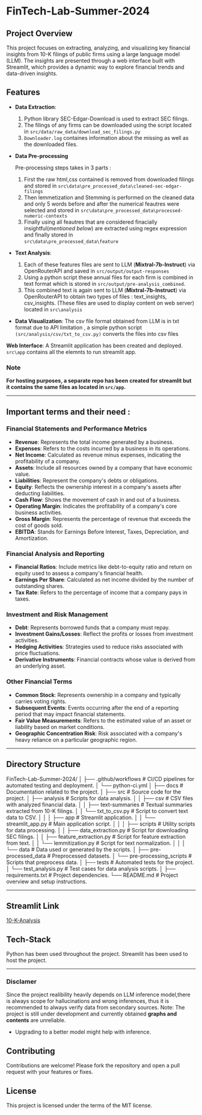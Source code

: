 # FinTech-Lab-Summer-2024

## Project Overview
This project focuses on extracting, analyzing, and visualizing key financial insights from 10-K filings of public firms using a large language model (LLM). The insights are presented through a web interface built with Streamlit, which provides a dynamic way to explore financial trends and data-driven insights.

## Features
- **Data Extraction**: 
    1. Python library SEC-Edgar-Download is used to extract SEC filings.
    2. The filings of any firms can be downloaded using the script located in 
        `src/data/raw_data/download_sec_filings.py`
    3. `Downloader.log`  containes information about the missing as well as the downloaded files.

- **Data Pre-processing**
        
    Pre-processing steps takes in 3 parts :
    1.  First the raw html,css contained is removed from downloaded filings and stored in  `src\data\pre_processed_data\cleaned-sec-edgar-filings`
    2.  Then lemmetization and Stemming is performed on the cleaned data and only 5 words  before and after the numerical feautres  were selected and stored  in
     `src\data\pre_processed_data\processed-numeric-contexts`
    3. Finally using all feautres that are considered finacially insightful(*mentioned below*) are extracted using regex expression and finally stored in  
        `src\data\pre_processed_data\feature`

- **Text Analysis**:
    
    1. Each of these features  files are sent to LLM (**Mixtral-7b-Instruct**) via OpenRouterAPI and saved in `src/output/output-responses`
    2. Using  a python script these annual files for each firm is combined in text format which is stored in `src/output/pre-analysis_combined`.
    3. This combined text is again sent to LLM (**Mixtral-7b-Instruct**) via OpenRouterAPI  to  obtain two types of files :  text_insights, csv_insights.
            (These files are used to  display  content on web server) located  in `src\analysis`
    
- **Data Visualization**: The csv file format obtained from LLM is in txt format due to API limitation , a  simple python script `(src/analysis/csv/txt_to_csv.py)`
                        converts  the files into  csv files


 **Web Interface**: A Streamlit application has been created and deployed. `src\app` contains all the elemnts to  run streamlit  app.

 ### Note

 **For hosting purposes,  a separate  repo has been created for  streamlit but it  contains  the same  files as located in `src/app`.**

---

## Important terms and their need :

### Financial Statements and Performance Metrics
- **Revenue**: Represents the total income generated by a business.
- **Expenses**: Refers to the costs incurred by a business in its operations.
- **Net Income**: Calculated as revenue minus expenses, indicating the profitability of a company.
- **Assets**: Include all resources owned by a company that have economic value.
- **Liabilities**: Represent the company's debts or obligations.
- **Equity**: Reflects the ownership interest in a company's assets after deducting liabilities.
- **Cash Flow**: Shows the movement of cash in and out of a business.
- **Operating Margin**: Indicates the profitability of a company's core business activities.
- **Gross Margin**: Represents the percentage of revenue that exceeds the cost of goods sold.
- **EBITDA**: Stands for Earnings Before Interest, Taxes, Depreciation, and Amortization.

### Financial Analysis and Reporting
- **Financial Ratios**: Include metrics like debt-to-equity ratio and return on equity used to assess a company's financial health.
- **Earnings Per Share**: Calculated as net income divided by the number of outstanding shares.
- **Tax Rate**: Refers to the percentage of income that a company pays in taxes.

### Investment and Risk Management
- **Debt**: Represents borrowed funds that a company must repay.
- **Investment Gains/Losses**: Reflect the profits or losses from investment activities.
- **Hedging Activities**: Strategies used to reduce risks associated with price fluctuations.
- **Derivative Instruments**: Financial contracts whose value is derived from an underlying asset.

### Other Financial Terms
- **Common Stock**: Represents ownership in a company and typically carries voting rights.
- **Subsequent Events**: Events occurring after the end of a reporting period that may impact financial statements.
- **Fair Value Measurements**: Refers to the estimated value of an asset or liability based on market conditions.
- **Geographic Concentration Risk**: Risk associated with a company's heavy reliance on a particular geographic region.

---

## Directory Structure



FinTech-Lab-Summer-2024/
│
├── .github/workflows # CI/CD pipelines for automated testing and deployment.
│ └── python-ci.yml
│
├── docs # Documentation related to the project.
│
├── src # Source code for the project.
│ ├── analysis # Scripts for data analysis.
│ │ ├── csv # CSV files with analyzed financial data.
│ │ ├── text-summaries # Textual summaries extracted from 10-K filings.
│ │ └── txt_to_csv.py # Script to convert text data to CSV.
│ │
│ ├── app # Streamlit application.
│ │ └── streamlit_app.py # Main application script.
│ │
│ ├── scripts # Utility scripts for data processing.
│ │ ├── data_extraction.py # Script for downloading SEC filings.
│ │ ├── feature_extraction.py # Script for feature extraction from text.
│ │ └── lemmitization.py # Script for text normalization.
│ │
│ └── data # Data used or generated by the scripts.
│ ├── pre-processed_data # Preprocessed datasets.
│ └── pre-processing_scripts # Scripts that preprocess data.
│
├── tests # Automated tests for the project.
│ └── test_analysis.py # Test cases for data analysis scripts.
│
├── requirements.txt # Project dependencies.
└── README.md # Project overview and setup instructions.

---

## **Streamlit Link**

[10-K-Analysis](https://fintech-10k-analysis.streamlit.app/)

## Tech-Stack

Python has been used throughout the project.
Streamlit has been used to host the project.

---

### Disclamer

Since the project realibility  heavily depends on LLM inference  model,there is always scope for hallucinations and wrong inferences, thus it is  recommended to  always verify  data
from secondary sources. Note: The project is still under development and currently obtained **graphs and contents** are unreliable.

- Upgrading to a better  model might help with inference.


## Contributing

Contributions are welcome! Please fork the repository and open a pull request with your features or fixes.

## License
This project is licensed under the terms of the MIT license.

